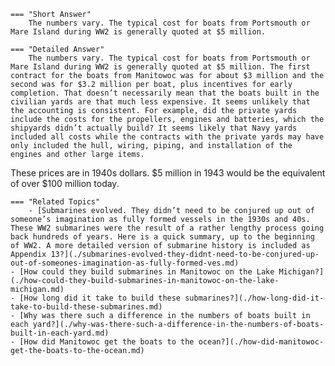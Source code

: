 
    === "Short Answer"
        The numbers vary. The typical cost for boats from Portsmouth or Mare Island during WW2 is generally quoted at $5 million.

    === "Detailed Answer"
        The numbers vary. The typical cost for boats from Portsmouth or Mare Island during WW2 is generally quoted at $5 million. The first contract for the boats from Manitowoc was for about $3 million and the second was for $3.2 million per boat, plus incentives for early completion. That doesn’t necessarily mean that the boats built in the civilian yards are that much less expensive. It seems unlikely that the accounting is consistent. For example, did the private yards include the costs for the propellers, engines and batteries, which the shipyards didn’t actually build? It seems likely that Navy yards included all costs while the contracts with the private yards may have only included the hull, wiring, piping, and installation of the engines and other large items.
These prices are in 1940s dollars. $5 million in 1943 would be the equivalent of over $100 million today.

    === "Related Topics"
        - [Submarines evolved. They didn’t need to be conjured up out of someone’s imagination as fully formed vessels in the 1930s and 40s. These WW2 submarines were the result of a rather lengthy process going back hundreds of years. Here is a quick summary, up to the beginning of WW2. A more detailed version of submarine history is included as Appendix 13?](./submarines-evolved-they-didnt-need-to-be-conjured-up-out-of-someones-imagination-as-fully-formed-ves.md)
    - [How could they build submarines in Manitowoc on the Lake Michigan?](./how-could-they-build-submarines-in-manitowoc-on-the-lake-michigan.md)
    - [How long did it take to build these submarines?](./how-long-did-it-take-to-build-these-submarines.md)
    - [Why was there such a difference in the numbers of boats built in each yard?](./why-was-there-such-a-difference-in-the-numbers-of-boats-built-in-each-yard.md)
    - [How did Manitowoc get the boats to the ocean?](./how-did-manitowoc-get-the-boats-to-the-ocean.md)
